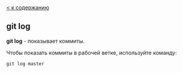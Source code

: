 [< к содержанию](./readme.md)

## git log

**git log** - показывает коммиты.

Чтобы показать коммиты в рабочей ветке, используйте команду:

```bash=
git log master
```